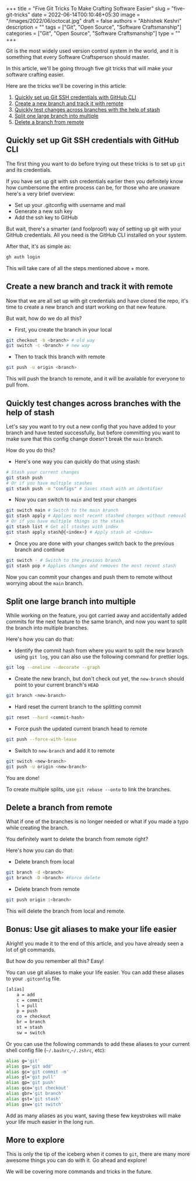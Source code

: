 +++
title = "Five Git Tricks To Make Crafting Software Easier"
slug = "five-git-tricks"
date = 2022-06-14T00:10:46+05:30
image = "/images/2022/06/octocat.jpg"
draft = false
authors = "Abhishek Keshri"
description = ""
tags = ["Git", "Open Source", "Software Craftsmanship"]
categories = ["Git", "Open Source", "Software Craftsmanship"]
type = ""
+++

Git is the most widely used version control system in the world, and it is something that every Software Craftsperson should master.

In this article, we'll be going through five git tricks that will make your software crafting easier.

Here are the tricks we'll be covering in this article:

1. [Quickly set up Git SSH credentials with GitHub CLI](#quickly-set-up-git-ssh-credentials-with-github-cli)
2. [Create a new branch and track it with remote](#create-a-new-branch-and-track-it-with-remote)
3. [Quickly test changes across branches with the help of stash](#quickly-test-changes-across-branches-with-the-help-of-stash)
4. [Split one large branch into multiple](#split-one-large-branch-into-multiple)
5. [Delete a branch from remote](#delete-a-branch-from-remote)

## Quickly set up Git SSH credentials with GitHub CLI

The first thing you want to do before trying out these tricks is to set up `git` and its credentials.

If you have set up git with ssh credentials earlier then you definitely know how cumbersome the entire process can be, for those who are unaware here's a very brief overview:

- Set up your .gitconfig with username and mail
- Generate a new ssh key
- Add the ssh key to GitHub

But wait, there's a smarter (and foolproof) way of setting up git with your GitHub credentials. All you need is the GitHub CLI installed on your system.

After that, it's as simple as:

```bash
gh auth login
```

This will take care of all the steps mentioned above + more.

## Create a new branch and track it with remote

Now that we are all set up with git credentials and have cloned the repo, it's time to create a new branch and start working on that new feature.

But wait, how do we do all this?

- First, you create the branch in your local

```bash
git checkout -b <branch> # old way
git switch -c <branch> # new way
```

- Then to track this branch with remote

```bash
git push -u origin <branch>
```

This will push the branch to remote, and it will be available for everyone to pull from.

## Quickly test changes across branches with the help of stash

Let's say you want to try out a new config that you have added to your branch and have tested successfully, but before committing you want to make sure that this config change doesn't break the `main` branch.

How do you do this?

- Here's one way you can quickly do that using stash:

```bash
# Stash your current changes
git stash push
# Or if you have multiple stashes
git stash push -m "configs" # Saves stash with an identifier
```

- Now you can switch to `main` and test your changes

```bash
git switch main # Switch to the main branch
git stash apply # Applies most recent stashed changes without removal
# Or if you have multiple things in the stash
git stash list # Get all stashes with index
git stash apply stash@{<index>} # Apply stash at <index>
```

- Once you are done with your changes switch back to the previous branch and continue

```bash
git switch - # Switch to the previous branch
git stash pop # Applies changes and removes the most recent stash
```

Now you can commit your changes and push them to remote without worrying about the `main` branch.

## Split one large branch into multiple

While working on the feature, you got carried away and accidentally added commits for the next feature to the same branch, and now you want to split the branch into multiple branches.

Here's how you can do that:

- Identify the commit hash from where you want to split the new branch using `git log`, you can also use the following command for prettier logs.

```bash
git log --oneline --decorate --graph
```

- Create the new branch, but don't check out yet, the `new-branch` should point to your current branch's `HEAD`

```bash
git branch <new-branch>
```

- Hard reset the current branch to the splitting commit

```bash
git reset --hard <commit-hash>
```

- Force push the updated current branch head to remote

```bash
git push --force-with-lease
```

- Switch to `new-branch` and add it to remote

```bash
git switch <new-branch>
git push -u origin <new-branch>
```

You are done!

To create multiple splits, use `git rebase --onto` to link the branches.

## Delete a branch from remote

What if one of the branches is no longer needed or what if you made a typo while creating the branch.

You definitely want to delete the branch from remote right?

Here's how you can do that:

- Delete branch from local

```bash
git branch -d <branch>
git branch -D <branch> #Force delete
```

- Delete branch from remote

```bash
git push origin :<branch>
```

This will delete the branch from local and remote.

## Bonus: Use git aliases to make your life easier

Alright! you made it to the end of this article, and you have already seen a lot of git commands.

But how do you remember all this? Easy!

You can use git aliases to make your life easier. You can add these aliases to your `.gitconfig` file.

```bash
[alias]
    a = add
    c = commit
    l = pull
    p = push
    co = checkout
    br = branch
    st = stash
    sw = switch
```

Or you can use the following commands to add these aliases to your current shell config file (`~/.bashrc`,`~/.zshrc`, etc):

```bash
alias g='git'
alias ga='git add'
alias gc='git commit -m'
alias gl='git pull'
alias gp='git push'
alias gco='git checkout'
alias gbr='git branch'
alias gst='git stash'
alias gsw='git switch'
```

Add as many aliases as you want, saving these few keystrokes will make your life much easier in the long run.

## More to explore

This is only the tip of the iceberg when it comes to `git`, there are many more awesome things you can do with it. Go ahead and explore!

We will be covering more commands and tricks in the future.
